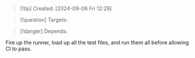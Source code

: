 
>[!tip] Created: [2024-09-06 Fri 12:29]

>[!question] Targets: 

>[!danger] Depends: 

Fire up the runner, load up all the test files, and run them all before allowing CI to pass.